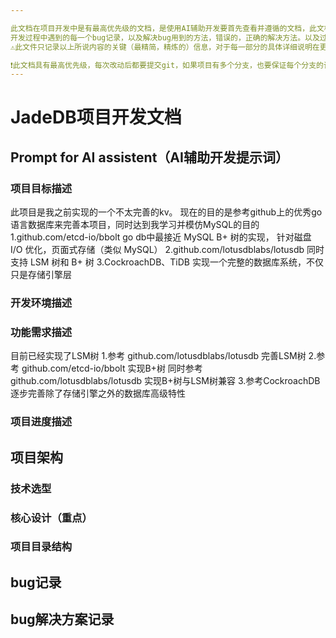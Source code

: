 ```yaml
---

此文档在项目开发中是有最高优先级的文档，是使用AI辅助开发要首先查看并遵循的文档，此文档负责记录大概的产品需求，具体的功能需求，开发时遇到的具体功能需求；开发可能用到的技术选型；
开发过程中遇到的每一个bug记录，以及解决bug用到的方法，错误的，正确的解决方法。以及过程中的知识经验总结
⚠️此文件只记录以上所说内容的关键（最精简，精炼的）信息，对于每一部分的具体详细说明在更具体的独立文档中，统一放在docs文件夹下，项目根目录下只有此文档和README.md文档

❗️此文档具有最高优先级，每次改动后都要提交git，如果项目有多个分支，也要保证每个分支的该文档保持最新一致的状态
---
```






# JadeDB项目开发文档



## Prompt for AI assistent（AI辅助开发提示词）





### 项目目标描述

此项目是我之前实现的一个不太完善的kv。
现在的目的是参考github上的优秀go语言数据库来完善本项目，同时达到我学习并模仿MySQL的目的
1.github.com/etcd-io/bbolt  go db中最接近 MySQL B+ 树的实现， 针对磁盘 I/O 优化，页面式存储（类似 MySQL）
2.github.com/lotusdblabs/lotusdb  同时支持 LSM 树和 B+ 树
3.CockroachDB、TiDB 实现一个完整的数据库系统，不仅只是存储引擎层



### 开发环境描述







### 功能需求描述

目前已经实现了LSM树
1.参考 github.com/lotusdblabs/lotusdb  完善LSM树
2.参考 github.com/etcd-io/bbolt  实现B+树 同时参考github.com/lotusdblabs/lotusdb  实现B+树与LSM树兼容
3.参考CockroachDB 逐步完善除了存储引擎之外的数据库高级特性





### 项目进度描述







## 项目架构



### 技术选型





### 核心设计（重点）





### 项目目录结构





## bug记录







## bug解决方案记录







